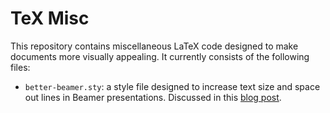 # TeX Misc

This repository contains miscellaneous LaTeX code designed to make documents more visually appealing. It currently consists of the following files:

- `better-beamer.sty`: a style file designed to increase text size and space out lines in Beamer presentations. Discussed in this [blog post](https://jayrobwilliams.com/posts/2019/10/better-beamer).
